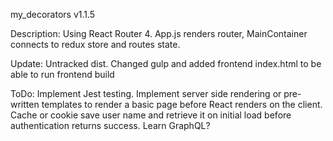 my_decorators v1.1.5

Description: Using React Router 4. App.js renders router, MainContainer connects to redux store and routes state.

Update: Untracked dist. Changed gulp and added frontend index.html to be able to run frontend build

ToDo: 
Implement Jest testing. 
Implement server side rendering or pre-written templates to render a basic page before React renders on the client.
Cache or cookie save user name and retrieve it on initial load before authentication returns success.
Learn GraphQL?